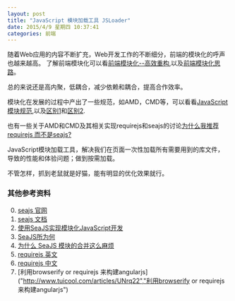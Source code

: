 ```yaml
---
layout: post
title: "JavaScript 模块加载工具 JSLoader"
date: 2015/4/9 星期四 10:37:41 
categories: 前端
---
```


随着Web应用的内容不断扩充，Web开发工作的不断细分，前端的模块化的呼声也越来越高。
了解前端模块化可以看[前端模块化--高效重构][0],以及[前端模块化思路][1]。

总的来说还是高内聚，低耦合，减少依赖和耦合，提高合作效率。

模块化在发展的过程中产出了一些规范，如AMD，CMD等，可以看看[JavaScript模块规范][5],以及[区别1][6]和[区别2][7].


也有一些关于AMD和CMD及其相关实现requirejs和seajs的讨论[为什么我推荐requirejs 而不是seajs?][8]

JavaScript模块加载工具，解决我们在页面一次性加载所有需要用到的库文件，导致的性能和体验问题；做到按需加载。

不管怎样，抓到老鼠就是好猫，能有明显的优化效果就行。

### 其他参考资料
0. [seajs 官网][2]
0. [seajs 文档][3]
0. [使用SeaJS实现模块化JavaScript开发][4]
0. [SeaJS所为何][11]
0. [为什么 SeaJS 模块的合并这么麻烦][12]
0. [requirejs 英文][9]
0. [requirejs 中文][10]
0. [利用browserify or requirejs 来构建angularjs]("http://www.tuicool.com/articles/UNrq22","利用browserify or requirejs 来构建angularjs")


[0]: http://kb.cnblogs.com/page/146573/ "前端模块化--高效重构"
[1]: http://kb.cnblogs.com/page/63687/ "前端模块化思路"
[2]: http://seajs.org/docs/ "seajs 官网"
[3]: http://seajs.org/docs/#docs "seajs 文档"
[4]: http://blog.codinglabs.org/articles/modularized-javascript-with-seajs.html "使用SeaJS实现模块化JavaScript开发"
[5]: http://blog.chinaunix.net/uid-26672038-id-4112229.html "JavaScript模块规范"
[6]: http://www.zhihu.com/question/20351507/answer/14859415 "AMD和CMD区别"
[7]: http://zhangyaochun.iteye.com/blog/1702625 "CMD和AMD区别"
[8]: http://blog.3gcnbeta.com/2014/05/27/%E4%B8%BA%E4%BB%80%E4%B9%88%E6%88%91%E6%8E%A8%E8%8D%90requirejs-%E8%80%8C%E4%B8%8D%E6%98%AFseajs/ "为什么我推荐requirejs 而不是seajs?"
[9]: http://requirejs.org/ "requirejs 英文网"
[10]: http://www.requirejs.cn/ "requirejs 中文网"
[11]: http://cyj.me/why-seajs/zh/ "Why SeaJS"
[12]: http://chaoskeh.com/blog/why-its-hard-to-combo-seajs-modules.html "为什么 SeaJS 模块的合并这么麻烦"